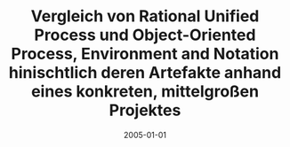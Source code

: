 ---
abstract: ''
authors:
- Ahmet Yldiz
date: '2005-01-01'
featured: false
publication_types:
- '7'
publishDate: '2005-01-01'
title: Vergleich von Rational Unified Process und Object-Oriented Process, Environment
  and Notation hinischtlich deren Artefakte anhand eines konkreten, mittelgroßen Projektes
url_pdf: ''
---